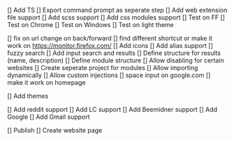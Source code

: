 [] Add TS
[] Export command prompt as seperate step
[] Add web extension file support
[] Add scss support
[] Add css modules support
[] Test on FF
[] Test on Chrome
[] Test on Windows
[] Test on light theme

[] fix on url change on back/forward
[] find different shortcut or make it work on https://monitor.firefox.com/
[] Add icons
[] Add alias support
[] fuzzy search
[] Add input search and results
[] Define structure for results (name, description)
[] Define module structure
[] Allow disabling for certain websites
[] Create seperate project for modules
[] Allow importing dynamically 
[] Allow custom injections
[] space input on google.com
[] make it work on homepage

[] Add themes

[] Add reddit support
[] Add LC support
[] Add Beemidner support
[] Add Google
[] Add Gmail support

[] Publish 
[] Create website page

